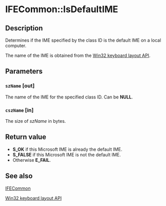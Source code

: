 # IFECommon::IsDefaultIME

## Description

Determines if the IME specified by the class ID is the default IME on a local computer.

The name of the IME is obtained from the [Win32 keyboard layout API](https://learn.microsoft.com/windows/desktop/inputdev/keyboard-input-functions).

## Parameters

### `szName` [out]

The name of the IME for the specified class ID. Can be **NULL**.

### `cszName` [in]

The size of *szName* in bytes.

## Return value

* **S_OK** if this Microsoft IME is already the default IME.
* **S_FALSE** if this Microsoft IME is not the default IME.
* Otherwise **E_FAIL**.

## See also

[IFECommon](https://learn.microsoft.com/windows/desktop/api/msime/nn-msime-ifecommon)

[Win32 keyboard layout API](https://learn.microsoft.com/windows/desktop/inputdev/keyboard-input-functions)